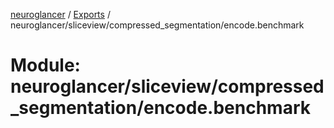 [neuroglancer](../README.md) / [Exports](../modules.md) / neuroglancer/sliceview/compressed\_segmentation/encode.benchmark

# Module: neuroglancer/sliceview/compressed\_segmentation/encode.benchmark
